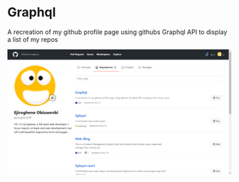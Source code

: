 # Graphql
 A recreation of my github profile page using githubs Graphql API to display a list of my repos

 ![Screenshot](/screenshot.png)

